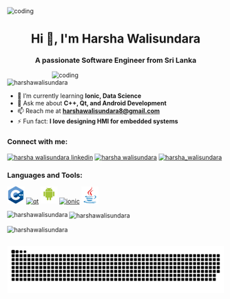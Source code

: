 <img align="center" alt="coding" width="1500" src="https://repository-images.githubusercontent.com/588181932/e36ec678-7984-4cdd-8e4c-a3932772ff8e">
<h1 align="center">Hi 👋, I'm Harsha Walisundara</h1>
<h3 align="center">A passionate Software Engineer from Sri Lanka</h3>

<img align="right" alt="coding" width="400" src="https://camo.githubusercontent.com/5ddf73ad3a205111cf8c686f687fc216c2946a75005718c8da5b837ad9de78c9/68747470733a2f2f7468756d62732e6766796361742e636f6d2f4576696c4e657874446576696c666973682d736d616c6c2e676966">

<p align="left"> <img src="https://komarev.com/ghpvc/?username=harshawalisundara&label=Profile%20views&color=0e75b6&style=flat" alt="harshawalisundara" /> </p>

- 🌱 I’m currently learning **Ionic, Data Science**
- 💬 Ask me about **C++, Qt, and Android Development**
- 📫 Reach me at **harshawalisundara8@gmail.com**
- ⚡ Fun fact: **I love designing HMI for embedded systems**

<h3 align="left">Connect with me:</h3>
<p align="left">
<a href="https://www.linkedin.com/in/harsha-walisundara-3a5a9520a/" target="blank"><img align="center" src="https://raw.githubusercontent.com/rahuldkjain/github-profile-readme-generator/master/src/images/icons/Social/linked-in-alt.svg" alt="harsha walisundara linkedin" height="30" width="40" /></a>
<a href="https://stackoverflow.com/users/harsha-walisundara" target="blank"><img align="center" src="https://raw.githubusercontent.com/rahuldkjain/github-profile-readme-generator/master/src/images/icons/Social/stack-overflow.svg" alt="harsha walisundara" height="30" width="40" /></a>
<a href="https://instagram.com/harsha_walisundara" target="blank"><img align="center" src="https://raw.githubusercontent.com/rahuldkjain/github-profile-readme-generator/master/src/images/icons/Social/instagram.svg" alt="harsha_walisundara" height="30" width="40" /></a>
</p>

<h3 align="left">Languages and Tools:</h3>
<p align="left">
<a href="https://www.w3schools.com/cpp/" target="_blank"><img src="https://raw.githubusercontent.com/devicons/devicon/master/icons/cplusplus/cplusplus-original.svg" alt="cplusplus" width="40" height="40"/></a>
<a href="https://www.qt.io/" target="_blank"><img src="https://upload.wikimedia.org/wikipedia/commons/0/0b/Qt_logo_2016.svg" alt="qt" width="40" height="40"/></a>
<a href="https://developer.android.com" target="_blank"><img src="https://raw.githubusercontent.com/devicons/devicon/master/icons/android/android-original-wordmark.svg" alt="android" width="40" height="40"/></a>
<a href="https://ionicframework.com" target="_blank"><img src="https://upload.wikimedia.org/wikipedia/commons/d/d1/Ionic_Logo.svg" alt="ionic" width="40" height="40"/></a>
<a href="https://www.java.com" target="_blank"><img src="https://raw.githubusercontent.com/devicons/devicon/master/icons/java/java-original.svg" alt="java" width="40" height="40"/></a>
</p>

<p><img align="left" src="https://github-readme-stats.vercel.app/api/top-langs?username=harshawalisundara&show_icons=true&locale=en&layout=compact" alt="harshawalisundara" /></p>

<p>&nbsp;<img align="center" src="https://github-readme-stats.vercel.app/api?username=harshawalisundara&show_icons=true&locale=en" alt="harshawalisundara" /></p>

<p><img align="center" src="https://github-readme-streak-stats.herokuapp.com/?user=harshawalisundara&" alt="harshawalisundara" /></p>

##
<div style="text-align: center;">
  <picture>
    <source media="(prefers-color-scheme: dark)" srcset="https://raw.githubusercontent.com/platane/platane/output/github-contribution-grid-snake-dark.svg">
    <source media="(prefers-color-scheme: light)" srcset="https://raw.githubusercontent.com/platane/platane/output/github-contribution-grid-snake.svg">
    <img alt="github contribution grid snake animation" src="https://raw.githubusercontent.com/platane/platane/output/github-contribution-grid-snake.svg">
  </picture>
</div>
